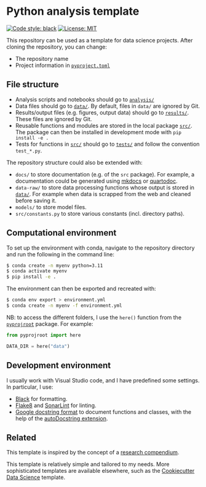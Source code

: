 # Python analysis template
[![Code style: black](https://img.shields.io/badge/code%20style-black-000000.svg)](https://github.com/psf/black)
[![License: MIT](https://img.shields.io/badge/License-MIT-yellow.svg)](https://opensource.org/licenses/MIT)

This repository can be used as a template for data science projects.
After cloning the repository, you can change:

- The repository name
- Project information in [`pyproject.toml`](pyproject.toml)

## File structure

- Analysis scripts and notebooks should go to [`analysis/`](analysis/)
- Data files should go to [`data/`](data/). By default, files in `data/` are ignored by Git.
- Results/output files (e.g. figures, output data) should go to [`results/`](results/). These files are ignored by Git.
- Reusable functions and modules are stored in the local package [`src/`](src/). The package can then be installed in development mode with `pip install -e .`
- Tests for functions in [`src/`](src/) should go to [`tests/`](tests/) and follow the convention `test_*.py`.

The repository structure could also be extended with:

- `docs/` to store documentation (e.g. of the `src` package). For example, a documentation could be generated using [mkdocs](https://www.mkdocs.org/) or [quartodoc](https://machow.github.io/quartodoc/get-started/overview.html).
- `data-raw/` to store data processing functions whose output is stored in [`data/`](data/). For example when data is scrapped from the web and cleaned before saving it.
- `models/` to store model files.
- `src/constants.py` to store various constants (incl. directory paths).

## Computational environment

To set up the environment with conda, navigate to the repository directory and run the following in the command line:

```bash
$ conda create -n myenv python=3.11
$ conda activate myenv
$ pip install -e .
```

The environment can then be exported and recreated with:

```bash
$ conda env export > environment.yml
$ conda create -n myenv -f environment.yml
```

NB: to access the different folders, I use the `here()` function from the [`pyprojroot`](https://github.com/chendaniely/pyprojroot) package.
For example:

```python
from pyprojroot import here

DATA_DIR = here("data")
```

## Development environment

I usually work with Visual Studio code, and I have predefined some settings.
In particular, I use:

- [Black](https://black.readthedocs.io/en/stable/index.html) for formatting.
- [Flake8](https://flake8.pycqa.org/en/latest/) and [SonarLint](https://marketplace.visualstudio.com/items?itemName=SonarSource.sonarlint-vscode) for linting.
- [Google docstring format](https://sphinxcontrib-napoleon.readthedocs.io/en/latest/example_google.html) to document functions and classes, with the help of the [autoDocstring extension](https://marketplace.visualstudio.com/items?itemName=njpwerner.autodocstring). 

## Related

This template is inspired by the concept of a [research compendium](https://doi.org/10.1080/00031305.2017.1375986).

This template is relatively simple and tailored to my needs.
More sophisticated templates are available elsewhere, such as the [Cookiecutter Data Science](https://github.com/drivendataorg/cookiecutter-data-science/) template.
